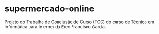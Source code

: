 # supermercado-online
Projeto do Trabalho de Conclusão de Curso (TCC) do curso de Técnico em Informática para Internet da Etec Francisco Garcia.
